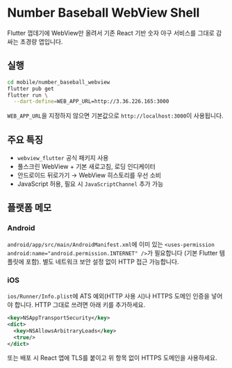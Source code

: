 # Number Baseball WebView Shell

Flutter 껍데기에 WebView만 올려서 기존 React 기반 숫자 야구 서비스를 그대로 감싸는 초경량 앱입니다.

## 실행

```bash
cd mobile/number_baseball_webview
flutter pub get
flutter run \
  --dart-define=WEB_APP_URL=http://3.36.226.165:3000
```

`WEB_APP_URL`을 지정하지 않으면 기본값으로 `http://localhost:3000`이 사용됩니다.

## 주요 특징

- `webview_flutter` 공식 패키지 사용
- 풀스크린 WebView + 기본 새로고침, 로딩 인디케이터
- 안드로이드 뒤로가기 → WebView 히스토리를 우선 소비
- JavaScript 허용, 필요 시 `JavaScriptChannel` 추가 가능

## 플랫폼 메모

### Android
`android/app/src/main/AndroidManifest.xml`에 이미 있는 `<uses-permission android:name="android.permission.INTERNET" />`가 필요합니다 (기본 Flutter 템플릿에 포함). 별도 네트워크 보안 설정 없이 HTTP 접근 가능합니다.

### iOS
`ios/Runner/Info.plist`에 ATS 예외(HTTP 사용 시)나 HTTPS 도메인 인증을 넣어야 합니다. HTTP 그대로 쓰려면 아래 키를 추가하세요.

```xml
<key>NSAppTransportSecurity</key>
<dict>
  <key>NSAllowsArbitraryLoads</key>
  <true/>
</dict>
```

또는 배포 시 React 앱에 TLS를 붙이고 위 항목 없이 HTTPS 도메인을 사용하세요.
